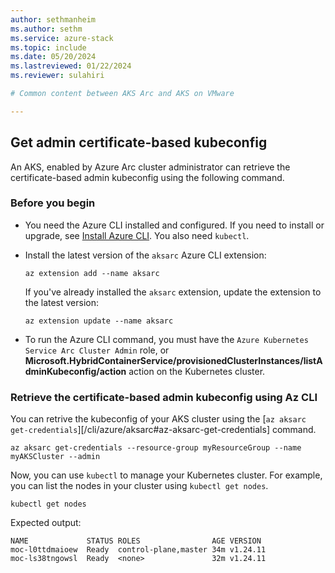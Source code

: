 ```yaml
---
author: sethmanheim
ms.author: sethm
ms.service: azure-stack
ms.topic: include
ms.date: 05/20/2024
ms.lastreviewed: 01/22/2024
ms.reviewer: sulahiri

# Common content between AKS Arc and AKS on VMware

---
```


## Get admin certificate-based kubeconfig

An AKS, enabled by Azure Arc cluster administrator can retrieve the certificate-based admin kubeconfig using the following command. 

### Before you begin
- You need the Azure CLI installed and configured. If you need to install or upgrade, see [Install Azure CLI](/cli/azure/install-azure-cli). You also need `kubectl`.
- Install the latest version of the `aksarc` Azure CLI extension:

  ```azurecli
  az extension add --name aksarc
  ```

  If you've already installed the `aksarc` extension, update the extension to the latest version:

  ```azurecli
  az extension update --name aksarc
  ```
  
- To run the Azure CLI command, you must have the `Azure Kubernetes Service Arc Cluster Admin` role, or **Microsoft.HybridContainerService/provisionedClusterInstances/listAdminKubeconfig/action** action on the Kubernetes cluster.

### Retrieve the certificate-based admin kubeconfig using Az CLI

You can retrive the kubeconfig of your AKS cluster using the [`az aksarc get-credentials`][/cli/azure/aksarc#az-aksarc-get-credentials] command.

```azurecli
az aksarc get-credentials --resource-group myResourceGroup --name myAKSCluster --admin
```

Now, you can use `kubectl` to manage your Kubernetes cluster. For example, you can list the nodes in your cluster using `kubectl get nodes`. 

```azurecli
kubectl get nodes
```

Expected output:

```output
NAME             STATUS ROLES                AGE VERSION
moc-l0ttdmaioew  Ready  control-plane,master 34m v1.24.11
moc-ls38tngowsl  Ready  <none>               32m v1.24.11
```
  

